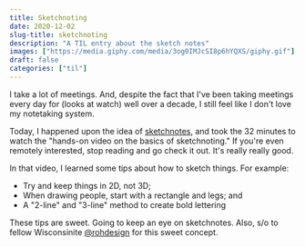 ```yaml
---
title: Sketchnoting
date: 2020-12-02
slug-title: sketchnoting
description: "A TIL entry about the sketch notes"
images: ["https://media.giphy.com/media/3og0IMJcSI8p6hYQXS/giphy.gif"]
draft: false
categories: ["til"]
---
```


I take a lot of meetings. And, despite the fact that I've been taking meetings every day for (looks at watch) well over a decade, I still feel like I don't love my notetaking system.

Today, I happened upon the idea of [sketchnotes](https://rohdesign.com/sketchnotes-1), and took the 32 minutes to watch the "hands-on video on the basics of sketchnoting." If you're even remotely interested, stop reading and go check it out. It's really really good.

In that video, I learned some tips about how to sketch things. For example:

- Try and keep things in 2D, not 3D;
- When drawing people, start with a rectangle and legs; and
- A "2-line" and "3-line" method to create bold lettering

These tips are sweet. Going to keep an eye on sketchnotes. Also, s/o to fellow Wisconsinite [@rohdesign](https://twitter.com/rohdesign) for this sweet concept.
